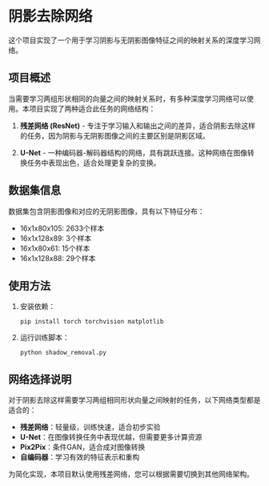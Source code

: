 # 阴影去除网络

这个项目实现了一个用于学习阴影与无阴影图像特征之间的映射关系的深度学习网络。

## 项目概述

当需要学习两组形状相同的向量之间的映射关系时，有多种深度学习网络可以使用。本项目实现了两种适合此任务的网络结构：

1. **残差网络 (ResNet)** - 专注于学习输入和输出之间的差异，适合阴影去除这样的任务，因为阴影与无阴影图像之间的主要区别是阴影区域。
   
2. **U-Net** - 一种编码器-解码器结构的网络，具有跳跃连接。这种网络在图像转换任务中表现出色，适合处理更复杂的变换。

## 数据集信息

数据集包含阴影图像和对应的无阴影图像，具有以下特征分布：
- 16x1x80x105: 2633个样本
- 16x1x128x89: 3个样本
- 16x1x80x61: 15个样本
- 16x1x128x88: 29个样本

## 使用方法

1. 安装依赖：
   ```
   pip install torch torchvision matplotlib
   ```

2. 运行训练脚本：
   ```
   python shadow_removal.py
   ```

## 网络选择说明

对于阴影去除这样需要学习两组相同形状向量之间映射的任务，以下网络类型都是适合的：

- **残差网络**：轻量级，训练快速，适合初步实验
- **U-Net**：在图像转换任务中表现优越，但需要更多计算资源
- **Pix2Pix**：条件GAN，适合成对图像转换
- **自编码器**：学习有效的特征表示和重构

为简化实现，本项目默认使用残差网络，您可以根据需要切换到其他网络架构。
